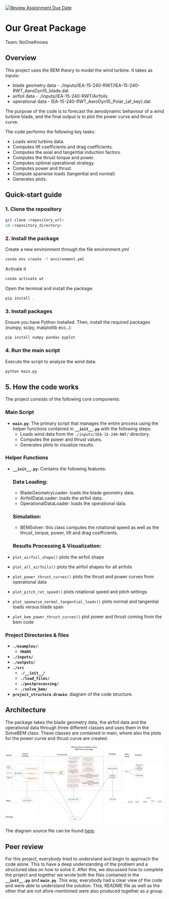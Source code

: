 [![Review Assignment Due Date](https://classroom.github.com/assets/deadline-readme-button-22041afd0340ce965d47ae6ef1cefeee28c7c493a6346c4f15d667ab976d596c.svg)](https://classroom.github.com/a/zjSXGKeR)
# Our Great Package

Team: NoOneKnows

## Overview

This project uses the BEM theory to model the wind turbine. It takes as inputs:
 - blade geometry data - ./inputs/IEA-15-240-RWT/IEA-15-240-RWT_AeroDyn15_blade.dat
 - airfoil data - ./inputs/IEA-15-240-RWT/Airfoils
 - operational data - IEA-15-240-RWT_AeroDyn15_Polar_{af_key}.dat

The purpose of the code is to forecast the aerodynamic behaviour of a wind turbine blade, and the final output is to plot the power curve and thrust curve.


The code performs the following key tasks:
- Loads wind turbine data.
- Computes lift coefficients and drag coefficients.
- Computes the axial and tangential induction factors.
- Computes the thrust torque and power.
- Computes optimal operational strategy.
- Computes power and thrust.
- Compute spanwise loads (tangential and normal)
- Generates plots.

## Quick-start guide

### 1. Clone the repository
```sh
git clone <repository_url>
cd <repository_directory>
```

### 2. Install the package
Create a new environment through the file environment.yml
```sh
conda env create -f environment.yml
```
Activate it
```sh
conda activate wt
```

Open the terminal and install the package:
```sh
pip install .
```

### 3. Install packages
Ensure you have Python installed. Then, install the required packages (numpy, scipy, matplotlib ecc..):

```sh
pip install numpy pandas pyplot
```

### 4. Run the main script
Execute the script to analyze the wind data:
```sh
python main.py
```
## 5. How the code works

The project consists of the following core components:

### **Main Script**
- **`main.py`**: The primary script that manages the entire process using the helper functions contained in **`__init__.py`** with the following steps:
  - Loads wind data from the `./inputs/IEA-15-240-RWT/` directory.
  - Computes the power and thrust values.
  - Generates plots to visualize results.

### **Helper Functions**
- **`__init__.py`**: Contains the following features:

  ### Data Loading:
  - BladeGeometryLoader: loads the blade geometry data.
  - AirfoilDataLoader: loads the airfoil data. 
  - OperationalDataLoader: loads the operational data. 

  ### Simulation:
  - BEMSolver: this class computes the rotational speed as well as the thrust, torque, power, lift and drag coefficients.

  ### Results Processing & Visualization:
- `plot_airfoil_shape()` plots the airfoil shape
- `plot_all_airfoils()` plots the airfoil shapes for all airfoils
- `plot_power_thrust_curves()` plots the thrust and power curves from operational data
- `plot_pitch_rot_speed()` plots rotational speed and pitch settings
- `plot_spanwise_normal_tangential_loads()` plots normal and tangential loads versus blade span
- `plot_bem_power_thrust_curves()` plot power and thrust coming from the bem code

### **Project Directories & files**
- **`./examples/`**: 
    - **main** 
- **`./inputs/`**
- **`./outputs/`** 
- **`./src`**
    - **`./__init__/`**
    - **`./load_files/`**
    - **`./postprocessing/`**
    - **`./solve_bem/`**
- **`project_structure.drawio`**: diagram of the code structure.


## Architecture

The package takes the blade geometry data, the airfoil data and the operational data through three different classes and uses them in the SolveBEM class. These classes are contained in main, where also the plots for the power curve and thrust curve are created.  

![alt text](Diagram.png)

The diagram source file can be found [here](./project_structure.drawio).

## Peer review

For this project, everybody tried to understand and begin to approach the code alone. This to have a deep understanding of the problem and a structured idea on how to solve it. 
After this, we discussed how to complete the project and together we wrote both the files contained in the **`__init__.py`** and **`main.py`**. This way, everybody had a clear view of the code and were able to understand the solution.
This, README file as well as the other that are not afore-mentioned were also produced together as a group.
